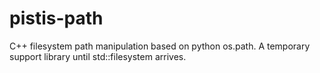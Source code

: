 # pistis-path
C++ filesystem path manipulation based on python os.path.  A temporary support library until std::filesystem arrives.
